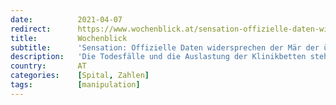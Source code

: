 ```yaml
---
date:          2021-04-07
redirect:      https://www.wochenblick.at/sensation-offizielle-daten-widersprechen-der-maer-der-ueberlasteten-spitaeler/
title:         Wochenblick
subtitle:      'Sensation: Offizielle Daten widersprechen der Mär der überlasteten Spitäler'
description:   'Die Todesfälle und die Auslastung der Klinikbetten stehen bei der Rechtfertigung der Corona-Maßnahmen an erster Stelle. Konkrete Zahlen werden dazu allerdings selten genannt und noch seltener in Relation gesetzt.'
country:       AT
categories:    [Spital, Zahlen]
tags:          [manipulation]
---
```


